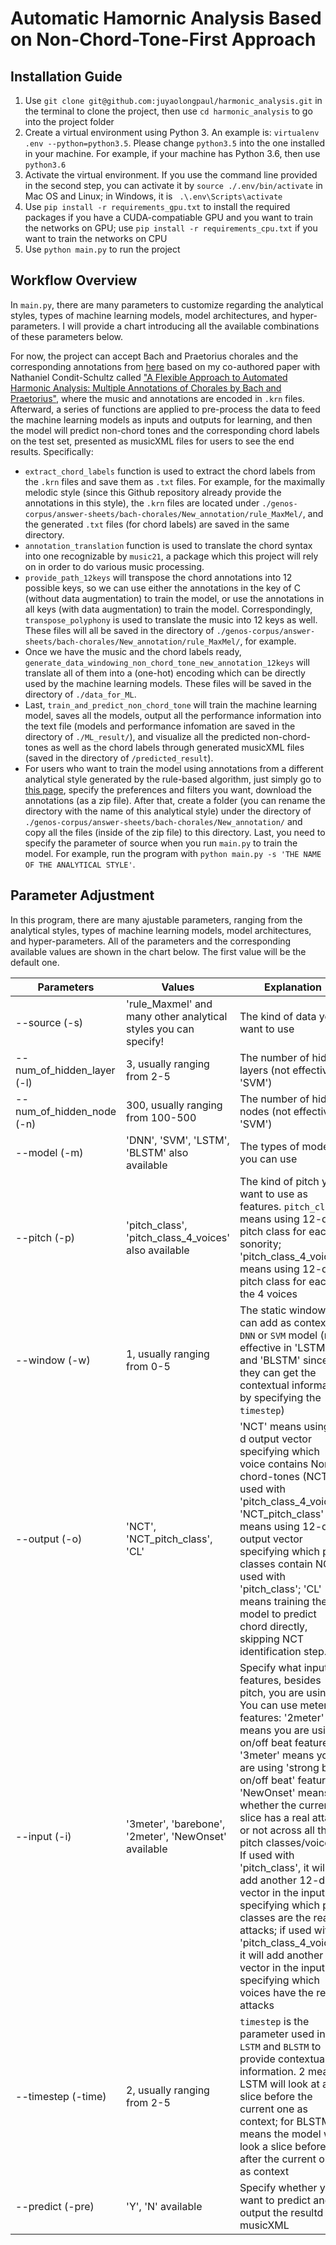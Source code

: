 # Automatic Hamornic Analysis Based on Non-Chord-Tone-First Approach

## Installation Guide
1. Use `git clone git@github.com:juyaolongpaul/harmonic_analysis.git` in the terminal to clone the project, then use `cd harmonic_analysis` to go into the project folder
2. Create a virtual environment using Python 3. An example is: `virtualenv .env --python=python3.5`. Please change `python3.5` into the one installed in your machine. For example, if your machine has Python 3.6, then use `python3.6`
3. Activate the virtual environment. If you use the command line provided in the second step, you can activate it by `source ./.env/bin/activate` in Mac OS and Linux; in Windows, it is ` .\.env\Scripts\activate`
4. Use `pip install -r requirements_gpu.txt` to install the required packages if you have a CUDA-compatiable GPU and you want to train the networks on GPU; use `pip install -r requirements_cpu.txt` if you want to train the networks on CPU
5. Use `python main.py` to run the project
## Workflow Overview
In `main.py`, there are many parameters to customize regarding the analytical styles, types of machine learning models, model architectures, and hyper-parameters. I will provide a chart introducing all the available combinations of these parameters below.

For now, the project can accept Bach and Praetorius chorales and the corresponding annotations from [here](https://natsguitar.github.io/FlexibleChoraleHarmonicAnalysisGUI/) based on my co-authored paper with Nathaniel Condit-Schultz called ["A Flexible Approach to Automated Harmonic Analysis: Multiple Annotations of Chorales by Bach and Praetorius"](http://ismir2018.ircam.fr/doc/pdfs/283_Paper.pdf), where the music and annotations are encoded in `.krn` files. Afterward, a series of functions are applied to pre-process the data to feed the machine learning models as inputs and outputs for learning, and then the model will predict non-chord tones and the corresponding chord labels on the test set, presented as musicXML files for users to see the end results. Specifically:
* `extract_chord_labels` function is used to extract the chord labels from the `.krn` files and save them as `.txt` files. For example, for the maximally melodic style (since this Github repository already provide the annotations in this style), the `.krn` files are located under `./genos-corpus/answer-sheets/bach-chorales/New_annotation/rule_MaxMel/`, and the generated `.txt` files (for chord labels) are saved in the same directory. 
* `annotation_translation` function is used to translate the chord syntax into one recognizable by `music21`, a package which this project will rely on in order to do various music processing. 
* `provide_path_12keys` will transpose the chord annotations into 12 possible keys, so we can use either the annotations in the key of C (without data augmentation) to train the model, or use the annotations in all keys (with data augmentation) to train the model. Correspondingly, `transpose_polyphony` is used to translate the music into 12 keys as well. These files will all be saved in the directory of `./genos-corpus/answer-sheets/bach-chorales/New_annotation/rule_MaxMel/`, for example. 
* Once we have the music and the chord labels ready, `generate_data_windowing_non_chord_tone_new_annotation_12keys` will translate all of them into a (one-hot) encoding which can be directly used by the machine learning models. These files will be saved in the directory of `./data_for_ML`.
* Last, `train_and_predict_non_chord_tone` will train the machine learning model, saves all the models, output all the performance information into the text file (models and performance infomation are saved in the directory of `./ML_result/`), and visualize all the predicted non-chord-tones as well as the chord labels through generated musicXML files (saved in the directory of `/predicted_result`).   
* For users who want to train the model using annotations from a different analytical style generated by the rule-based algorithm, just simply go to [this page](https://natsguitar.github.io/FlexibleChoraleHarmonicAnalysisGUI/), specify the preferences and filters you want, download the annotations (as a zip file). After that, create a folder (you can rename the directory with the name of this analytical style) under the directory of `./genos-corpus/answer-sheets/bach-chorales/New_annotation/` and copy all the files (inside of the zip file) to this directory. Last, you need to specify the parameter of source when you run `main.py` to train the model. For example, run the program with `python main.py -s 'THE NAME OF THE ANALYTICAL STYLE'`.
## Parameter Adjustment
In this program, there are many ajustable parameters, ranging from the analytical styles, types of machine learning models, model architectures, and hyper-parameters. All of the parameters and the corresponding available values are shown in the chart below. The first value will be the default one. 

Parameters   |Values   | Explanation
---|---|---
--source (-s)   |'rule_Maxmel' and many other analytical styles you can specify!   |The kind of data you want to use
--num_of_hidden_layer (-l)   |3, usually ranging from 2-5   |The number of hiddel layers (not effective in 'SVM')
--num_of_hidden_node (-n)   |300, usually ranging from 100-500  |The number of hidden nodes (not effective in 'SVM')
--model (-m)   |'DNN', 'SVM', 'LSTM', 'BLSTM' also available  |The types of models you can use
--pitch (-p)   |'pitch_class', 'pitch_class_4_voices' also available   |The kind of pitch you want to use as features. `pitch_class` means using 12-d pitch class for each sonority; 'pitch_class_4_voices' means using 12-d pitch class for each of the 4 voices
--window (-w)  |1, usually ranging from 0-5|The static window you can add as context for `DNN` or `SVM` model (not effective in 'LSTM' and 'BLSTM' since they can get the contextual information by specifying the `timestep`)   
--output (-o)   |'NCT', 'NCT_pitch_class', 'CL'|'NCT' means using 4-d output vector specifying which voice contains Non-chord-tones (NCTs), used with 'pitch_class_4_voices'; 'NCT_pitch_class' means using 12-d output vector specifying which pitch classes contain NCTs, used with 'pitch_class';  'CL' means training the model to predict chord directly, skipping NCT identification step. 
--input (-i)   |'3meter', 'barebone', '2meter', 'NewOnset' available   | Specify what input features, besides pitch, you are using. You can use meter features: '2meter' means you are using on/off beat feature; '3meter' means you are using 'strong beat, on/off beat' feature; 'NewOnset' means whether the current slice has a real attack or not across all the pitch classes/voices. If used with 'pitch_class', it will add another 12-d vector in the input specifying which pitch classes are the real attacks; if used with 'pitch_class_4_voices', it will add another 4-d vector in the input specifying which voices have the real attacks
--timestep (-time)   |2, usually ranging from 2-5|`timestep` is the parameter used in `LSTM` and `BLSTM` to provide contextual information. 2 means LSTM will look at a slice before the current one as context; for BLSTM, it means the model will look a slice before and after the current one as context    
--predict (-pre)   |'Y', 'N' available|Specify whether you want to predict and output the resultd in musicXML  
